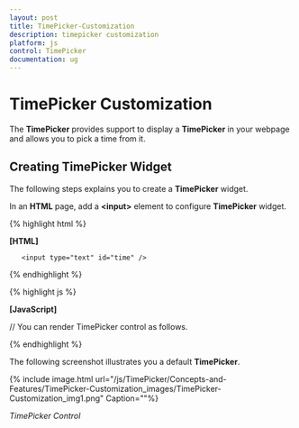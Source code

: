 ```yaml
---
layout: post
title: TimePicker-Customization
description: timepicker customization
platform: js
control: TimePicker
documentation: ug
---
```


# TimePicker Customization

The **TimePicker** provides support to display a **TimePicker** in your webpage and allows you to pick a time from it.

## Creating TimePicker Widget

The following steps explains you to create a **TimePicker** widget.

In an **HTML** page, add a **&lt;input&gt;** element to configure **TimePicker** widget.

{% highlight html %}

**[HTML]**

       <input type="text" id="time" />

{% endhighlight %}

{% highlight js %}

**[JavaScript]**

// You can render TimePicker control as follows.
<script>
$(function () {
      $('#time').ejTimePicker();
 });
</script>
{% endhighlight %}


The following screenshot illustrates you a default **TimePicker**.



{% include image.html url="/js/TimePicker/Concepts-and-Features/TimePicker-Customization_images/TimePicker-Customization_img1.png" Caption=""%}

_TimePicker Control_

